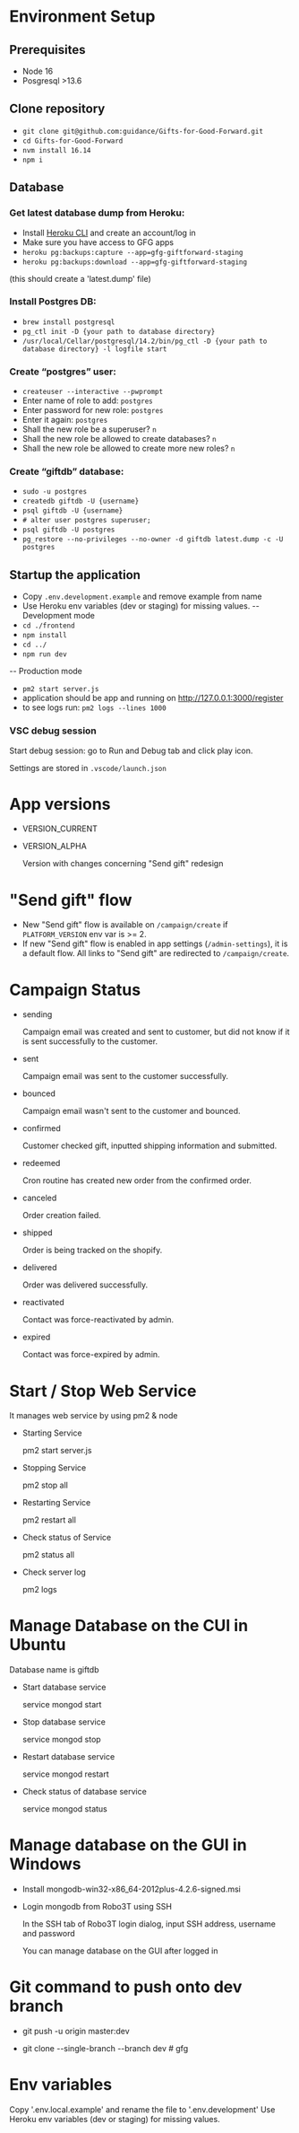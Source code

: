 # Environment Setup

## Prerequisites
- Node 16
- Posgresql >13.6

## Clone repository
- `git clone git@github.com:guidance/Gifts-for-Good-Forward.git`
- `cd Gifts-for-Good-Forward`
- `nvm install 16.14`
- `npm i`

## Database
### Get latest database dump from Heroku:
- Install [Heroku CLI](https://devcenter.heroku.com/articles/heroku-cli) and create an account/log in
- Make sure you have access to GFG apps
- `heroku pg:backups:capture --app=gfg-giftforward-staging`
- `heroku pg:backups:download --app=gfg-giftforward-staging`
  
(this should create a 'latest.dump' file)

### Install Postgres DB:
- `brew install postgresql`
- `pg_ctl init -D {your path to database directory}`
- `/usr/local/Cellar/postgresql/14.2/bin/pg_ctl -D {your path to database directory} -l logfile start`

### Create “postgres” user:
- `createuser --interactive --pwprompt`
- Enter name of role to add: `postgres`
- Enter password for new role: `postgres`
- Enter it again: `postgres`
- Shall the new role be a superuser? `n`
- Shall the new role be allowed to create databases? `n`
- Shall the new role be allowed to create more new roles? `n`

### Create “giftdb” database:
- `sudo -u postgres`
- `createdb giftdb -U {username}`
- `psql giftdb -U {username}`
- `# alter user postgres superuser;`
- `psql giftdb -U postgres`
- `pg_restore --no-privileges --no-owner -d giftdb latest.dump -c -U postgres`

## Startup the application
- Copy `.env.development.example` and remove example from name
- Use Heroku env variables (dev or staging) for missing values.
-- Development mode
- `cd ./frontend`
- `npm install`
- `cd ../`
- `npm run dev`

-- Production mode
- `pm2 start server.js`
- application should be app and running on http://127.0.0.1:3000/register
- to see logs run: `pm2 logs --lines 1000`

### VSC debug session
Start debug session: go to Run and Debug tab and click play icon.

Settings are stored in `.vscode/launch.json`

# App versions
- VERSION_CURRENT
  
- VERSION_ALPHA
  
    Version with changes concerning "Send gift" redesign

# "Send gift" flow

- New "Send gift" flow is available on `/campaign/create` if `PLATFORM_VERSION` env var is >= 2.
- If new "Send gift" flow is enabled in app settings (`/admin-settings`), it is a default flow. All links to "Send gift" are redirected to `/campaign/create`.

# Campaign Status

- sending

    Campaign email was created and sent to customer, but did not know if it is sent successfully to the customer.
    
- sent

    Campaign email was sent to the customer successfully.

- bounced

    Campaign email wasn't sent to the customer and bounced.

- confirmed

    Customer checked gift, inputted shipping information and submitted.

- redeemed

    Cron routine has created new order from the confirmed order.

- canceled

    Order creation failed.

- shipped

    Order is being tracked on the shopify.

- delivered

    Order was delivered successfully.

- reactivated

    Contact was force-reactivated by admin.

- expired 
    
    Contact was force-expired by admin.

# Start / Stop Web Service

It manages web service by using pm2 & node

- Starting Service

    pm2 start server.js
    
- Stopping Service

    pm2 stop all

- Restarting Service

    pm2 restart all
    
- Check status of Service
    
    pm2 status all
    
- Check server log
    
    pm2 logs
    
# Manage Database on the CUI in Ubuntu

Database name is giftdb

- Start database service
    
    service mongod start
    
- Stop database service

    service mongod stop
    
- Restart database service

    service mongod restart
    
- Check status of database service

    service mongod status
    
# Manage database on the GUI in Windows

- Install mongodb-win32-x86_64-2012plus-4.2.6-signed.msi

- Login mongodb from Robo3T using SSH
    
    In the SSH tab of Robo3T login dialog, input SSH address, username and password
    
    You can manage database on the GUI after logged in 

# Git command to push onto dev branch

- git push -u origin master:dev

- git clone --single-branch --branch dev <remote-repo># gfg

# Env variables
Copy '.env.local.example' and rename the file to '.env.development'
Use Heroku env variables (dev or staging) for missing values.
